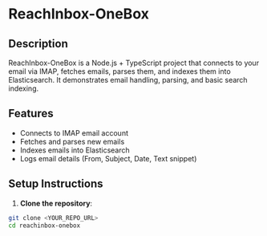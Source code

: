 # ReachInbox-OneBox

## Description
ReachInbox-OneBox is a Node.js + TypeScript project that connects to your email via IMAP, fetches emails, parses them, and indexes them into Elasticsearch. It demonstrates email handling, parsing, and basic search indexing.

## Features
- Connects to IMAP email account
- Fetches and parses new emails
- Indexes emails into Elasticsearch
- Logs email details (From, Subject, Date, Text snippet)

## Setup Instructions

1. **Clone the repository**:
```bash
git clone <YOUR_REPO_URL>
cd reachinbox-onebox
